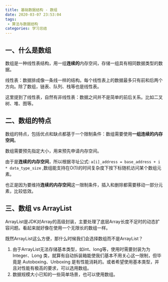 ```yaml
---
title: 基础数据结构 - 数组
date: 2020-03-07 23:53:04
tags: 
 - 算法与数据结构 
categories: 学习总结
---
```

## 一、什么是数组

数组是一种线性表结构，用一组**连续的**内存空间，存储一组具有相同数据类型的数据。  

线性表：数据排成像一条线一样的结构。每个线性表上的数据最多只有前和后两个方向。除了数组，链表、队列、栈等也是线性表。

这里提到了线性表，自然有非线性表：数据之间并不是简单的前后关系。比如二叉树、堆、图等。
<!-- more -->
##  二、数组的特点

数组的特点，包括优点和缺点都基于一个限制条件：数组需要使用**一组连续的内存空间**。

数组需要预先指定大小，用来预先申请内存空间。

由于是**连续的内存空间**，所以根据寻址公式: `a[i]_address = base_address + i * data_type_size` ,数组能支持在O(1)的时间复杂度下按下标随机访问某个数组元素。

也正是因为要维持**连续的内存空间**这一限制条件，插入和删除都需要移动一部分元素，比较低效。

## 三、数组 vs ArrayList

ArrayList是JDK对Array的高级封装，主要处理了底层Array长度不足时的动态扩容问题。看起来就好像在使用一个无限长的数组一样。

既然ArrayList这么方便，那什么时候我们会选择数组而不是ArrayList？

1. 由于ArrayList无法存储基本类型，如int、long等，使用时需要封装为为 Integer、Long 类，就算有自动拆装箱能使我们基本不用关心这一限制，但毕竟是 Autoboxing、Unboxing 是有性能消耗的。或者希望使用基本类型，并且对性能有极高的要求，可以选用数组。
2. 数据规模大小已知的一些简单场景，也可以使用数组。